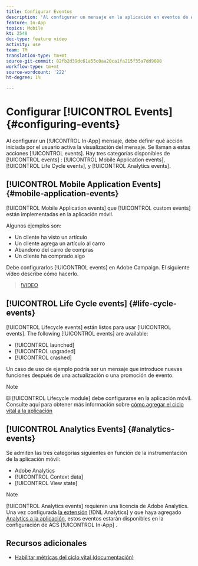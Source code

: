 ```yaml
---
title: Configurar Eventos
description: 'Al configurar un mensaje en la aplicación en eventos de Adobe Campaign Standard (ACS), defina qué acción iniciada por el usuario activará la visualización del mensaje. '
feature: In-App
topics: Mobile
kt: 2548
doc-type: feature video
activity: use
team: TM
translation-type: tm+mt
source-git-commit: 82fb2d39dc61a55c0aa20ca1fa215f35a7dd9088
workflow-type: tm+mt
source-wordcount: '222'
ht-degree: 1%

---
```



# Configurar [!UICONTROL Events] {#configuring-events}

Al configurar un [!UICONTROL In-App] mensaje, debe definir qué acción iniciada por el usuario activa la visualización del mensaje. Se llaman a estas acciones [!UICONTROL events]. Hay tres categorías disponibles de [!UICONTROL events] : [!UICONTROL Mobile Application events], [!UICONTROL Life Cycle events], y [!UICONTROL Analytics events].

## [!UICONTROL Mobile Application Events] {#mobile-application-events}

[!UICONTROL Mobile Application events] que [!UICONTROL custom events] están implementadas en la aplicación móvil.

Algunos ejemplos son:

* Un cliente ha visto un artículo
* Un cliente agrega un artículo al carro
* Abandono del carro de compras
* Un cliente ha comprado algo

Debe configurarlos [!UICONTROL events] en Adobe Campaign. El siguiente vídeo describe cómo hacerlo.

>[!VIDEO](https://video.tv.adobe.com/v/26245?quality=12)

## [!UICONTROL Life Cycle events]  {#life-cycle-events}

[!UICONTROL Lifecycle events] están listos para usar [!UICONTROL events]. The following [!UICONTROL events] are available:

* [!UICONTROL launched]
* [!UICONTROL upgraded]
* [!UICONTROL crashed]

Un caso de uso de ejemplo podría ser un mensaje que introduce nuevas funciones después de una actualización o una promoción de evento.

>[!NOTE]
>
>El [!UICONTROL Lifecycle module] debe configurarse en la aplicación móvil. Consulte aquí para obtener más información sobre [cómo agregar el ciclo vital a la aplicación](https://aep-sdks.gitbook.io/docs/using-mobile-extensions/mobile-core/lifecycle)

## [!UICONTROL Analytics Events] {#analytics-events}

Se admiten las tres categorías siguientes en función de la instrumentación de la aplicación móvil:

* Adobe Analytics
* [!UICONTROL Context data]
* [!UICONTROL View state]

>[!NOTE]
>
>[!UICONTROL Analytics events] requieren una licencia de Adobe Analytics. Una vez configurada [la extensión](https://aep-sdks.gitbook.io/docs/using-mobile-extensions/adobe-analytics#configure-analytics-extension-in-launch) [!DNL Analytics] y que haya agregado [Analytics a la aplicación](https://aep-sdks.gitbook.io/docs/using-mobile-extensions/adobe-analytics#add-analytics-to-your-app), estos eventos estarán disponibles en la configuración de ACS [!UICONTROL In-App] .

## Recursos adicionales

* [Habilitar métricas del ciclo vital (documentación)](https://aep-sdks.gitbook.io/docs/getting-started/initialize-the-sdk#enable-lifecycle-metrics)

